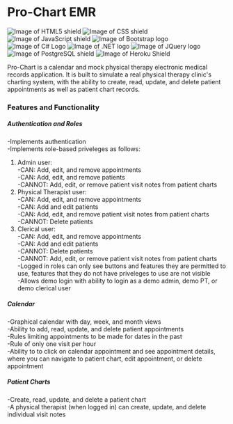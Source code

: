 # Pro-Chart EMR

![Image of HTML5 shield](https://img.shields.io/badge/HTML5-E34F26?style=for-the-badge&logo=html5&logoColor=white) ![Image of CSS shield](https://img.shields.io/badge/CSS3-1572B6?style=for-the-badge&logo=css3&logoColor=white
) ![Image of JavaScript shield](https://img.shields.io/badge/JavaScript-F7DF1E?style=for-the-badge&logo=javascript&logoColor=black) ![Image of Bootstrap logo](https://img.shields.io/badge/Bootstrap-563D7C?style=for-the-badge&logo=bootstrap&logoColor=white) ![Image of C# Logo](https://img.shields.io/badge/C%23-239120?style=for-the-badge&logo=c-sharp&logoColor=white) ![Image of .NET logo](https://img.shields.io/badge/.NET-5C2D91?style=for-the-badge&logo=.net&logoColor=white)
 ![Image of JQuery logo](https://img.shields.io/badge/jQuery-0769AD?style=for-the-badge&logo=jquery&logoColor=white
) ![Image of PostgreSQL shield](https://img.shields.io/badge/PostgreSQL-316192?style=for-the-badge&logo=postgresql&logoColor=white
) ![Image of Heroku Shield](https://img.shields.io/badge/Heroku-430098?style=for-the-badge&logo=heroku&logoColor=white)

Pro-Chart is a calendar and mock physical therapy electronic medical records application. It is built to simulate a real physical therapy clinic's charting system, with the ability to create, read, update, and delete patient appointments as well as patient chart records.

### Features and Functionality
##### Authentication and Roles
-Implements authentication \
-Implements role-based priveleges as follows:
  1. Admin user: \
    -CAN: Add, edit, and remove appointments \
    -CAN: Add, edit, and remove patients \
    -CANNOT: Add, edit, or remove patient visit notes from patient charts 
  2. Physical Therapist user: \
    -CAN: Add, edit, and remove appointments \
    -CAN: Add and edit patients \
    -CAN: Add, edit, and remove patient visit notes from patient charts \
    -CANNOT: Delete patients 
  3. Clerical user: \
    -CAN: Add, edit, and remove appointments \
    -CAN: Add and edit patients \
    -CANNOT: Delete patients \
    -CANNOT: Add, edit, or remove patient visit notes from patient charts \
-Logged in roles can only see buttons and features they are permitted to use, features that they do not have priveleges to use are not visible \
-Allows demo login with ability to login as a demo admin, demo PT, or demo clerical user 

##### Calendar
-Graphical calendar with day, week, and month views \
-Ability to add, read, update, and delete patient appointments \
-Rules limiting appointments to be made for dates in the past \
-Rule of only one visit per hour \
-Ability to to click on calendar appointment and see appointment details, where you can navigate to patient chart, edit appointment, or delete appointment 

##### Patient Charts
-Create, read, update, and delete a patient chart \
-A physical therapist (when logged in) can create, update, and delete individual visit notes 


